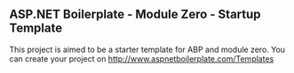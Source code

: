 ﻿
ASP.NET Boilerplate - Module Zero - Startup Template
----------------------------------------------------

This project is aimed to be a starter template for ABP and module zero.
You can create your project on http://www.aspnetboilerplate.com/Templates